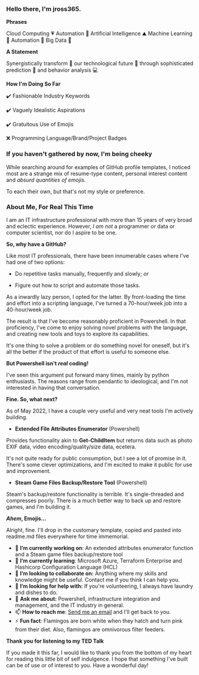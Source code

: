 ### Hello there, I'm jross365.

**Phrases**

 Cloud Computing 💗 Automation 💬 Artificial Intelligence ⛰️ Machine Learning 👏 Automation 🌱 Big Data 🤔 

**A Statement**

Synergistically transform 🦋 our technological future 📱 through sophisticated prediction 🔮 and behavior analysis 💻

**How I'm Doing So Far**

✔️ Fashionable Industry Keywords

✔️ Vaguely Idealistic Aspirations

✔️ Gratuitous Use of Emojis

❌ Programming Language/Brand/Project Badges

### If you haven't gathered by now, I'm being cheeky

While searching around for examples of GitHub profile templates, I noticed most are a strange mix of resume-type content, personal interest content and _absurd quantities of emojis._

To each their own, but that's not my style or preference.

### About Me, For Real This Time

I am an IT infrastructure professional with more than 15 years of very broad and eclectic experience. However, _I am not_ a programmer or data or computer scientist, nor do I aspire to be one.

**So, why have a GitHub?**

Like most IT professionals, there have been innumerable cases where I've had one of two options:

* Do repetitive tasks manually, frequently and slowly; _or_

* Figure out how to script and automate those tasks.

As a inwardly lazy person, I opted for the latter. By front-loading the time and effort into a scripting language, I've turned a 70-hour/week job into a 40-hour/week job.

The result is that I've become reasonably proficient in Powershell. In that proficiency, I've come to enjoy solving novel problems with the language, and creating new tools and toys to explore its capabilities.

It's one thing to solve a problem or do something novel for oneself, but it's all the better if the product of that effort is useful to someone else.

**But Powershell isn't _real_ coding!**

I've seen this argument put forward many times, mainly by python enthusiasts. The reasons range from pendantic to ideological, and I'm not interested in having that conversation.

**Fine. So, what next?**

As of May 2022, I have a couple very useful and very neat tools I'm actively building. 

* **Extended File Attributes Enumerator** (Powershell)

Provides functionality akin to **Get-ChildItem** but returns data such as photo EXIF data, video encoding/quality/size data, ecetera.

 It's not quite ready for public consumption, but I see a lot of promise in it. There's some clever optimizations, and I'm excited to make it public for use and improvement.

* **Steam Game Files Backup/Restore Tool** (Powershell)

Steam's backup/restore functionality is terrible. It's single-threaded and compresses poorly. There is a much better way to back up and restore games, and I'm building it.

**_Ahem_, Emojis...**

Alright, fine. I'll drop in the customary template, copied and pasted into readme.md files everywhere for time immemorial. 

- 🔭 **I’m currently working on**: An extended attributes enumerator function and a Steam game files backup/restore tool
- 🌱 **I’m currently learning**: Microsoft Azure, Terraform Enterprise and Hashicorp Configuration Language (HCL)
- 👯 **I’m looking to collaborate on:** Anything where my skills and knowledge might be useful. Contact me if you think I can help you.
- 🤔 **I’m looking for help with:** If you're volunteering, I always have laundry and dishes to do.
- 💬 **Ask me about:** Powershell, infrastructure integration and management, and the IT industry in general.
- 📫 **How to reach me**: [Send me an email](mailto:jross365github@gmail.com) and I'll get back to you.
- ⚡ **Fun fact**: Flamingos are born white when they hatch and turn pink from their diet. Also, flamingos are omnivorous filter feeders.

**Thank you for listening to my TED Talk**

If you made it this far, I would like to thank you from the bottom of my heart for reading this little bit of self indulgence. I hope that something I've built can be of use or of interest to you. Have a wonderful day!
